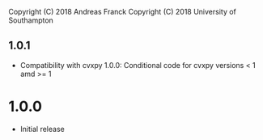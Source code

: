 Copyright (C) 2018 Andreas Franck
Copyright (C) 2018 University of Southampton

1.0.1
-----

* Compatibility with cvxpy 1.0.0: Conditional code for cvxpy versions < 1 amd >= 1

1.0.0
=====

* Initial release
